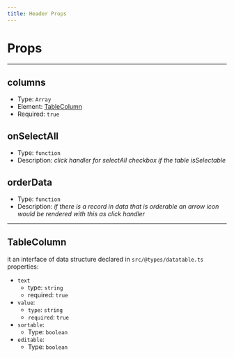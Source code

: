 ```yaml
---
title: Header Props
---
```


# Props
---------

## columns
- Type: `Array`
- Element: [TableColumn](#tablecolumn)
- Required: `true`

## onSelectAll
- Type: `function`
- Description: _click handler for selectAll checkbox if the table isSelectable_

## orderData
- Type: `function`
- Description: _if there is a record in data that is orderable an arrow icon would be rendered with this as click handler_

------
## TableColumn
it an interface of data structure declared in `src/@types/datatable.ts`
properties:
- `text`
  - type: `string`
  - required: `true`
- `value`:
  - `type`: `string`
  - `required`: `true`
- `sortable`:
  - Type: `boolean`
- `editable`:
  - Type: `boolean`
